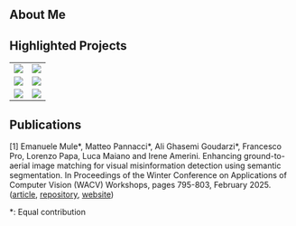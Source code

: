 ## About Me

## Highlighted Projects

<table border="0">
  
  <tr>
    <!--- SemanticAlignNet-QUAD -->
    <td>
      <a href="https://github.com/MatteoPannacci/SemanticAlignNet-QUAD">
        <img src="https://github-readme-stats.vercel.app/api/pin/?username=MatteoPannacci&repo=SemanticAlignNet-QUAD&theme=transparent" />
      </a>
    </td>
    <!--- machiavelli-planning -->
    <td>
      <a href="https://github.com/MatteoPannacci/machiavelli-planning">
        <img src="https://github-readme-stats.vercel.app/api/pin/?username=MatteoPannacci&repo=machiavelli-planning&theme=transparent" />
      </a>
    </td>
  </tr>

  <tr>
    <!--- rdfs-in-neo4j -->
    <td>
      <a href="https://github.com/MatteoPannacci/rdfs-in-neo4j">
        <img src="https://github-readme-stats.vercel.app/api/pin/?username=MatteoPannacci&repo=rdfs-in-neo4j&theme=transparent" />
      </a>
    </td>
    <!--- rp-simple-planner -->
    <td>
      <a href="https://github.com/MatteoPannacci/rp-simple-planner">
        <img src="https://github-readme-stats.vercel.app/api/pin/?username=MatteoPannacci&repo=rp-simple-planner&theme=transparent" />
      </a>
    </td>
  </tr>

  <tr>
    <!--- Multi-Family-Co-Evolutionary-RL -->
    <td>
      <a href="https://github.com/EmaMule/Multi-Family-Co-Evolutionary-RL">
        <img src="https://github-readme-stats.vercel.app/api/pin/?username=EmaMule&repo=Multi-Family-Co-Evolutionary-RL&theme=transparent" />
      </a>
    </td>
    <!--- fever-nli-augmentation -->
    <td>
      <a href="https://github.com/MatteoPannacci/fever-nli-augmentation">
        <img src="https://github-readme-stats.vercel.app/api/pin/?username=MatteoPannacci&repo=fever-nli-augmentation&theme=transparent" />
      </a>
    </td>
  </tr>

</table>




## Publications

[1] Emanuele Mule*, Matteo Pannacci*, Ali Ghasemi Goudarzi*, Francesco Pro, Lorenzo Papa, Luca Maiano and Irene Amerini. Enhancing ground-to-aerial image matching for visual misinformation detection using semantic segmentation. In Proceedings of the Winter Conference on Applications of Computer Vision (WACV) Workshops, pages 795-803, February 2025. ([article](https://arxiv.org/pdf/2502.06288), [repository](https://github.com/MatteoPannacci/SemanticAlignNet-QUAD), [website](https://matteopannacci.github.io/SemanticAlignNet-QUAD/))
      
*: Equal contribution


<!--
**MatteoPannacci/MatteoPannacci** is a ✨ _special_ ✨ repository because its `README.md` (this file) appears on your GitHub profile.

Here are some ideas to get you started:

- 🔭 I’m currently working on ...
- 🌱 I’m currently learning ...
- 👯 I’m looking to collaborate on ...
- 🤔 I’m looking for help with ...
- 💬 Ask me about ...
- 📫 How to reach me: ...
- 😄 Pronouns: ...
- ⚡ Fun fact: ...
-->

